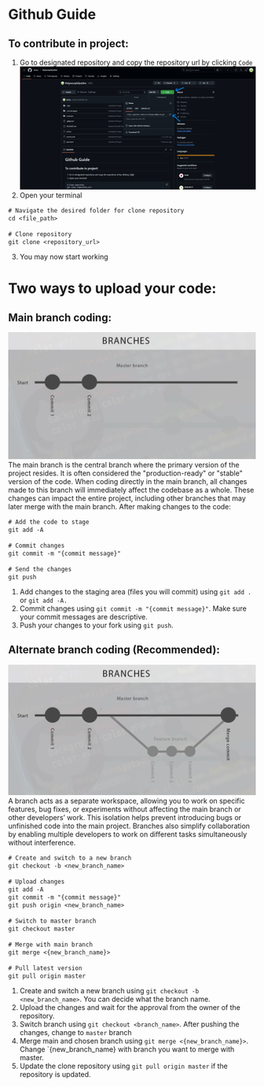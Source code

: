 # Github Guide

## To contribute in project:
1. Go to designated repository and copy the repository url by clicking `Code`
![Copy https](./img/copy_https.png)
2. Open your terminal
```
# Navigate the desired folder for clone repository
cd <file_path>

# Clone repository
git clone <repository_url>
```
3. You may now start working

# Two ways to upload your code:

## Main branch coding:
![Master branch](./img/master_branch.png)
The main branch is the central branch where the primary version of the project resides. It is often considered the "production-ready" or "stable" version of the code. When coding directly in the main branch, all changes made to this branch will immediately affect the codebase as a whole. These changes can impact the entire project, including other branches that may later merge with the main branch.
After making changes to the code:
```
# Add the code to stage
git add -A

# Commit changes
git commit -m "{commit message}"

# Send the changes
git push
```
1. Add changes to the staging area (files you will commit) using `git add .` or `git add -A.`
2. Commit changes using `git commit -m "{commit message}"`. Make sure your commit messages are descriptive.
3. Push your changes to your fork using `git push`.

## Alternate branch coding (Recommended):
![New branch](./img/alternate_branch.png)
A branch acts as a separate workspace, allowing you to work on specific features, bug fixes, or experiments without affecting the main branch or other developers’ work. This isolation helps prevent introducing bugs or unfinished code into the main project. Branches also simplify collaboration by enabling multiple developers to work on different tasks simultaneously without interference.

```
# Create and switch to a new branch
git checkout -b <new_branch_name>

# Upload changes
git add -A
git commit -m "{commit message}"
git push origin <new_branch_name>

# Switch to master branch
git checkout master

# Merge with main branch
git merge <{new_branch_name}>

# Pull latest version
git pull origin master
```
1. Create and switch a new branch using `git checkout -b <new_branch_name>`. You can decide what the branch name.
2. Upload the changes and wait for the approval from the owner of the repository.
3. Switch branch using `git checkout <branch_name>`. After pushing the changes, change to `master` branch
4. Merge main and chosen branch using `git merge <{new_branch_name}>`. Change `{new_branch_name} with branch you want to merge with master.
5. Update the clone repository using `git pull origin master` if the repository is updated.
